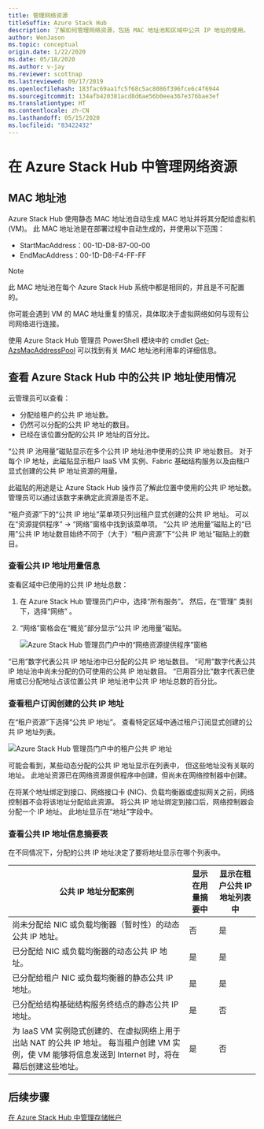 ```yaml
---
title: 管理网络资源
titleSuffix: Azure Stack Hub
description: 了解如何管理网络资源，包括 MAC 地址池和区域中公共 IP 地址的使用。
author: WenJason
ms.topic: conceptual
origin.date: 1/22/2020
ms.date: 05/18/2020
ms.author: v-jay
ms.reviewer: scottnap
ms.lastreviewed: 09/17/2019
ms.openlocfilehash: 183fac69aa1fc5f68c5ac8086f396fce6c4f6944
ms.sourcegitcommit: 134afb420381acd8d6ae56b0eea367e376bae3ef
ms.translationtype: HT
ms.contentlocale: zh-CN
ms.lasthandoff: 05/15/2020
ms.locfileid: "83422432"
---
```

# <a name="manage-network-resources-in-azure-stack-hub"></a>在 Azure Stack Hub 中管理网络资源

## <a name="mac-address-pool"></a>MAC 地址池

Azure Stack Hub 使用静态 MAC 地址池自动生成 MAC 地址并将其分配给虚拟机 (VM)。 此 MAC 地址池是在部署过程中自动生成的，并使用以下范围：

- StartMacAddress：00-1D-D8-B7-00-00
- EndMacAddress：00-1D-D8-F4-FF-FF

> [!Note]  
> 此 MAC 地址池在每个 Azure Stack Hub 系统中都是相同的，并且是不可配置的。

你可能会遇到 VM 的 MAC 地址重复的情况，具体取决于虚拟网络如何与现有公司网络进行连接。

使用 Azure Stack Hub 管理员 PowerShell 模块中的 cmdlet [Get-AzsMacAddressPool](https://docs.microsoft.com/powershell/module/azs.fabric.admin/get-azsmacaddresspool) 可以找到有关 MAC 地址池利用率的详细信息。

## <a name="view-public-ip-address-consumption-in-azure-stack-hub"></a>查看 Azure Stack Hub 中的公共 IP 地址使用情况

云管理员可以查看：
 - 分配给租户的公共 IP 地址数。
 - 仍然可以分配的公共 IP 地址的数目。
 - 已经在该位置分配的公共 IP 地址的百分比。

“公共 IP 池用量”磁贴显示在多个公共 IP 地址池中使用的公共 IP 地址数目。  对于每个 IP 地址，此磁贴显示租户 IaaS VM 实例、Fabric 基础结构服务以及由租户显式创建的公共 IP 地址资源的用量。

此磁贴的用途是让 Azure Stack Hub 操作员了解此位置中使用的公共 IP 地址数。 管理员可以通过该数字来确定此资源是否不足。

“租户资源”下的“公共 IP 地址”菜单项只列出租户显式创建的公共 IP 地址。    可以在“资源提供程序” -> “网络”窗格中找到该菜单项。   “公共 IP 池用量”磁贴上的“已用”公共 IP 地址数目始终不同于（大于）“租户资源”下“公共 IP 地址”磁贴上的数目。    

### <a name="view-the-public-ip-address-usage-information"></a>查看公共 IP 地址用量信息

查看区域中已使用的公共 IP 地址总数：

1. 在 Azure Stack Hub 管理员门户中，选择“所有服务”。  然后，在“管理”  类别下，选择“网络”  。
1. “网络”窗格会在“概览”部分显示“公共 IP 池用量”磁贴。   

    ![Azure Stack Hub 管理员门户中的“网络资源提供程序”窗格](media/azure-stack-viewing-public-ip-address-consumption/ip-address-consumption-01.png)

“已用”数字代表公共 IP 地址池中已分配的公共 IP 地址数目。  “可用”数字代表公共 IP 地址池中尚未分配的仍可使用的公共 IP 地址数目。  “已用百分比”数字代表已使用或已分配地址占该位置公共 IP 地址池中公共 IP 地址总数的百分比。 

### <a name="view-the-public-ip-addresses-that-were-created-by-tenant-subscriptions"></a>查看租户订阅创建的公共 IP 地址

在“租户资源”下选择“公共 IP 地址”。   查看特定区域中通过租户订阅显式创建的公共 IP 地址列表。

![Azure Stack Hub 管理员门户中的租户公共 IP 地址](media/azure-stack-viewing-public-ip-address-consumption/ip-address-consumption-02.png)

可能会看到，某些动态分配的公共 IP 地址显示在列表中， 但这些地址没有关联的地址。 此地址资源已在网络资源提供程序中创建，但尚未在网络控制器中创建。

在将某个地址绑定到接口、网络接口卡 (NIC)、负载均衡器或虚拟网关之前，网络控制器不会将该地址分配给此资源。 将公共 IP 地址绑定到接口后，网络控制器会分配一个 IP 地址。 此地址显示在“地址”字段中。 

### <a name="view-the-public-ip-address-information-summary-table"></a>查看公共 IP 地址信息摘要表

在不同情况下，分配的公共 IP 地址决定了要将地址显示在哪个列表中。

| **公共 IP 地址分配案例** | **显示在用量摘要中** | **显示在租户公共 IP 地址列表中** |
| --- | --- | --- |
| 尚未分配给 NIC 或负载均衡器（暂时性）的动态公共 IP 地址。 |否 |是 |
| 已分配给 NIC 或负载均衡器的动态公共 IP 地址。 |是 |是 |
| 已分配给租户 NIC 或负载均衡器的静态公共 IP 地址。 |是 |是 |
| 已分配给结构基础结构服务终结点的静态公共 IP 地址。 |是 |否 |
| 为 IaaS VM 实例隐式创建的、在虚拟网络上用于出站 NAT 的公共 IP 地址。 每当租户创建 VM 实例，使 VM 能够将信息发送到 Internet 时，将在幕后创建这些地址。 |是 |否 |

## <a name="next-steps"></a>后续步骤

[在 Azure Stack Hub 中管理存储帐户](azure-stack-manage-storage-accounts.md)

